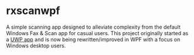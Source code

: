 # rxscanwpf
A simple scanning app designed to alleviate complexity from the default Windows Fax &amp; Scan app for casual users. This project originally started as a [UWP app](https://github.com/arxcdr/rxscanwpf) and is now being rewritten/improved in WPF with a focus on Windows desktop users.
